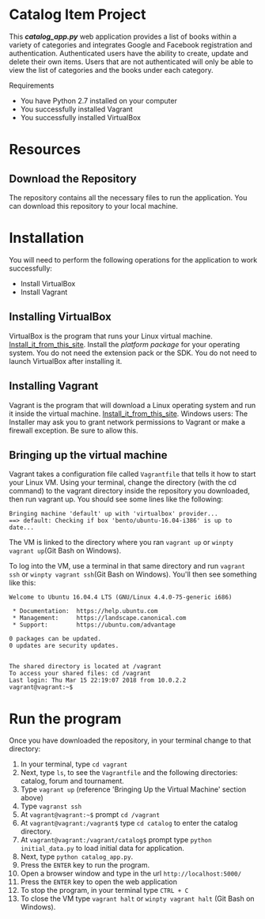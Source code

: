 # Catalog Item Project

This _**catalog_app.py**_ web application provides a list of books within a variety of categories and 
integrates Google and Facebook registration and authentication.  Authenticated users have the ability to
create, update and delete their own items.  Users that are not authenticated will only be able to view
the list of categories and the books under each category.

Requirements
* You have Python 2.7 installed on your computer
* You successfully installed Vagrant
* You successfully installed VirtualBox

# Resources

## Download the Repository
The repository contains all the necessary files to run the application.
You can download this repository to your local machine.



# Installation
You will need to perform the following operations for the application to work successfully:

* Install VirtualBox
* Install Vagrant

## Installing VirtualBox

VirtualBox is the program that runs your Linux virtual machine. [Install_it_from_this_site](https://www.virtualbox.org/wiki/Download_Old_Builds_5_1). 
Install the _platform package_ for your operating system. You do not need the extension pack or the SDK. 
You do not need to launch VirtualBox after installing it.

## Installing Vagrant

Vagrant is the program that will download a Linux operating system and run it inside the virtual machine. [Install_it_from_this_site](https://www.vagrantup.com/downloads.html).
Windows users: The Installer may ask you to grant network permissions to Vagrant or make a firewall exception. Be sure to allow this.

## Bringing up the virtual machine

Vagrant takes a configuration file called `Vagrantfile` that tells it how to start your Linux VM. Using 
your terminal, change the directory (with the cd command) to the vagrant directory inside the repository
you downloaded, then run vagrant up. You should see some lines like the following:

```
Bringing machine 'default' up with 'virtualbox' provider...
==> default: Checking if box 'bento/ubuntu-16.04-i386' is up to date...

```

The VM is linked to the directory where you ran `vagrant up` or 
`winpty vagrant up`(Git Bash on Windows).

To log into the VM, use a terminal in that same directory and run `vagrant ssh` or 
`winpty vagrant ssh`(Git Bash on Windows). You'll then see something like this:

```
Welcome to Ubuntu 16.04.4 LTS (GNU/Linux 4.4.0-75-generic i686)

 * Documentation:  https://help.ubuntu.com
 * Management:     https://landscape.canonical.com
 * Support:        https://ubuntu.com/advantage

0 packages can be updated.
0 updates are security updates.


The shared directory is located at /vagrant
To access your shared files: cd /vagrant
Last login: Thu Mar 15 22:19:07 2018 from 10.0.2.2
vagrant@vagrant:~$

```

# Run the program

Once you have downloaded the repository, in your terminal change to that directory:

1. In your terminal, type `cd vagrant` 
2. Next, type `ls`, to see the `Vagrantfile` and the following directories: catalog, forum and tournament. 
3. Type `vagrant up` (reference 'Bringing Up the Virtual Machine' section above)
4. Type `vagranst ssh`
5. At `vagrant@vagrant:~$` prompt `cd /vagrant`
6. At `vagrant@vagrant:/vagrant$` type `cd catalog` to enter the catalog directory.
7. At `vagrant@vagrant:/vagrant/catalog$` prompt type `python initial_data.py` to load initial data for application.
8. Next, type `python catalog_app.py`.
9. Press the `ENTER` key to run the program.
10. Open a browser window and type in the url `http://localhost:5000/`
11. Press the `ENTER` key to open the web application
12. To stop the program, in your terminal type `CTRL + C`
13. To close the VM type `vagrant halt` or `winpty vagrant halt` (Git Bash on Windows).
